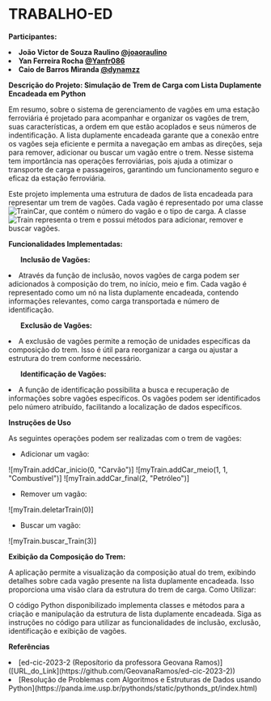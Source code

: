 # TRABALHO-ED

**Participantes:**
**<li>João Victor de Souza Raulino [@joaoraulino](https://github.com/joaoraulino) </li>**
**<li>Yan Ferreira Rocha [@Yanfr086](https://github.com/Yanfr086) </li>**
**<li>Caio de Barros Miranda [@dynamzz](https://github.com/dynamzz) </li>**

**Descrição do Projeto: Simulação de Trem de Carga com Lista Duplamente Encadeada em Python**

  Em resumo, sobre o sistema de gerenciamento de vagões em uma estação ferroviária é projetado para acompanhar e organizar os vagões de trem, suas características, a ordem em que estão acoplados e seus números de indentificação. A lista duplamente encadeada garante que a conexão entre os vagões seja eficiente e permita a navegação em ambas as direções, seja para remover, adicionar ou buscar um vagão entre o trem. Nesse sistema tem importância nas operações ferroviárias, pois ajuda a otimizar o transporte de carga e passageiros, garantindo um funcionamento seguro e eficaz da estação ferroviária.
  
Este projeto implementa uma estrutura de dados de lista encadeada para representar um trem de vagões. Cada vagão é representado por uma classe ![TrainCar](), que contém o número do vagão e o tipo de carga. A classe ![Train]() representa o trem e possui métodos para adicionar, remover e buscar vagões.

**Funcionalidades Implementadas:**

**<ul>Inclusão de Vagões:</ul>**

<li>Através da função de inclusão, novos vagões de carga podem ser adicionados à composição do trem, no início, meio e fim. Cada vagão é representado como um nó na lista duplamente encadeada, contendo informações relevantes, como carga transportada e número de identificação.</li>

**<ul>Exclusão de Vagões:</ul>**

<li>A exclusão de vagões permite a remoção de unidades específicas da composição do trem. Isso é útil para reorganizar a carga ou ajustar a estrutura do trem conforme necessário.</li>

**<ul>Identificação de Vagões:</ul>**

<li>A função de identificação possibilita a busca e recuperação de informações sobre vagões específicos. Os vagões podem ser identificados pelo número atribuído, facilitando a localização de dados específicos.</li>


**Instruções de Uso**

As seguintes operações podem ser realizadas com o trem de vagões:

* Adicionar um vagão:

![myTrain.addCar_inicio(0, "Carvão")]
![myTrain.addCar_meio(1, 1, "Combustível")]
![myTrain.addCar_final(2, "Petróleo")] 

* Remover um vagão:

![myTrain.deletarTrain(0)]

* Buscar um vagão:

![myTrain.buscar_Train(3)]


**<p>Exibição da Composição do Trem:</p>**

A aplicação permite a visualização da composição atual do trem, exibindo detalhes sobre cada vagão presente na lista duplamente encadeada. Isso proporciona uma visão clara da estrutura do trem de carga.
Como Utilizar:

O código Python disponibilizado implementa classes e métodos para a criação e manipulação da estrutura de lista duplamente encadeada. Siga as instruções no código para utilizar as funcionalidades de inclusão, exclusão, identificação e exibição de vagões.

**Referências**
<li>[ed-cic-2023-2 (Reposítorio da professora Geovana Ramos)]([URL_do_Link](https://github.com/GeovanaRamos/ed-cic-2023-2))</li>
<li>[Resolução de Problemas com Algoritmos e Estruturas de Dados usando Python](https://panda.ime.usp.br/pythonds/static/pythonds_pt/index.html)</li>
